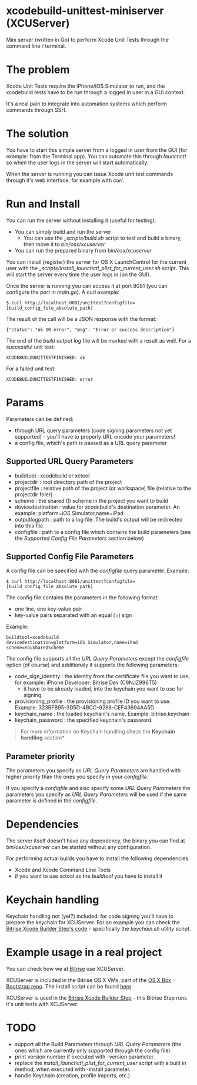 xcodebuild-unittest-miniserver (XCUServer)
==============================

Mini server (written in Go) to perform Xcode Unit Tests through the command line / terminal.


# The problem

Xcode Unit Tests require the iPhone/iOS Simulator to run, and the xcodebuild tests have to be run through a logged in user in a GUI context.

It's a real pain to integrate into automation systems which perform commands through SSH.


# The solution

You have to start this simple server from a logged in user from the GUI (for example: from the Terminal app). You can automate this through *launchctl* so when the user logs in the server will start automatically.

When the server is running you can issue Xcode unit test commands through it's web interface, for example with *curl*.


# Run and Install

You can run the server without installing it (useful for testing):

* You can simply build and run the server
	* You can use the *_scripts/build.sh* script to test and build a binary, then move it to *bin/osx/xcuserver*
* You can run the prepared binary from *bin/osx/xcuserver*

You can install (register) the server for OS X LaunchControl for the current user with the *_scripts/install_launchctl_plist_for_current_user.sh* script. This will start the server every time the user logs in (on the GUI).

Once the server is running you can access it at port 8081 (you can configure the port in *main.go*).
A curl example:
	
	$ curl http://localhost:8081/unittest?configfile=[build_config_file_absolute_path]

The result of the call will be a JSON response with the format:

	{"status": "ok OR error", "msg": "Error or success description"}

The end of the *build output log* file will be marked with a result as well.
For a successful unit test:
	
	XCODEBUILDUNITTESTFINISHED: ok

For a failed unit test:

	XCODEBUILDUNITTESTFINISHED: error


# Params

Parameters can be defined:

* through URL query parameters (code signing parameters not yet supported) - you'll have to properly URL encode your parameters!
* a config file, which's path is passed as a URL query parameter

## Supported URL Query Parameters

* buildtool : xcodebuild or xctool
* projectdir : root directory path of the project
* projectfile : relative path of the project (or workspace) file (relative to the projectdir foler)
* scheme : the shared (!) scheme in the project you want to build
* devicedestination : value for xcodebuild's destination parameter. An example: platform=iOS Simulator,name=iPad
* outputlogpath : path to a log file. The build's output will be redirected into this file.
* configfile : path to a config file which contains the build parameters (see the *Supported Config File Parameters* section below)

## Supported Config File Parameters

A config file can be specified with the *configfile* query parameter.
Example:

	$ curl http://localhost:8081/unittest?configfile=[build_config_file_absolute_path]

The config file contains the parameters in the following format:

* one line, one key-value pair
* key-value pairs separated with an equal (=) sign

Example:

	buildtool=xcodebuild
	devicedestination=platform=iOS Simulator,name=iPad
	scheme=YouSharedScheme

The config file supports all the *URL Query Parameters* except the *configfile* option (of course) and additionaly it supports the following parameters:

* code_sign_identity : the identity from the certificate file you want to use, for example: iPhone Developer: Bitrise Dev (C9NJZ996T5)
	* it have to be already loaded, into the keychain you want to use for signing.
* provisioning_profile : the provisioning profile ID you want to use. Example: 323BFB95-3D5D-4BCC-9288-CEF43694AA5D
* keychain_name : the loaded keychain's name. Example: bitrise.keychain
* keychain_password : the specified keychain's password.

> For more information on Keychain handling check the **Keychain handling** section*


## Parameter priority

The parameters you specify as *URL Query Parameters* are handled with higher priority than the ones you specify in your *configfile*.

If you specify a *configfile* and also specify some *URL Query Parameters* the parameters you specify as *URL Query Parameters* will be used if the same parameter is defined in the *configfile*.


# Dependencies

The server itself doesn't have any dependency, the binary you can find at *bin/osx/xcuserver* can be started without any configuration.

For performing actual builds you have to install the following dependencies:

* Xcode and Xcode Command Line Tools
* if you want to use xctool as the *buildtool* you have to install it


# Keychain handling

Keychain handling not (yet?) included: for code signing you'll have to prepare the keychain for XCUServer. For an example you can check the [Bitrise Xcode Builder Step's code](https://github.com/bitrise-io/steps-xcode-builder) - specifically the *keychain.sh* utility script.


# Example usage in a real project

You can check how we at [Bitrise](http://www.bitrise.io) use XCUServer.

XCUServer is included in the Bitrise OS X VMs, part of the [OS X Box Bootstrap repo](https://github.com/bitrise-io/osx-box-bootstrap).
The install script can be found [here](https://github.com/bitrise-io/osx-box-bootstrap/blob/master/installers/install_xcuserver.sh)

XCUServer is used in the [Bitrise Xcode Builder Step](https://github.com/bitrise-io/steps-xcode-builder) - this Bitrise Step runs it's unit tests with XCUServer.


# TODO

* support all the Build Parameters through *URL Query Parameters* (the ones which are currently only supported through the config file)
* print version number if executed with -version parameter.
* replace the *install_launchctl_plist_for_current_user* script with a built in method, when executed with -install parameter.
* handle Keychain (creation, profile imports, etc.)
